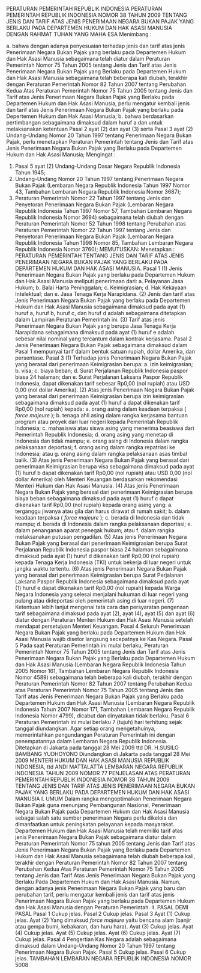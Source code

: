  PERATURAN PEMERINTAH REPUBLIK INDONESIA PERATURAN PEMERINTAH REPUBLIK INDONESIA NOMOR 38 TAHUN 2009 TENTANG JENIS DAN TARIF ATAS JENIS PENERIMAAN NEGARA BUKAN PAJAK YANG BERLAKU PADA DEPARTEMEN HUKUM DAN HAK ASASI MANUSIA
DENGAN RAHMAT TUHAN YANG MAHA ESA
Menimbang :

a. bahwa dengan adanya penyesuaian terhadap jenis dan tarif atas jenis Penerimaan Negara Bukan Pajak yang berlaku pada Departemen Hukum dan Hak Asasi Manusia sebagaimana telah diatur dalam Peraturan Pemerintah Nomor 75 Tahun 2005 tentang Jenis dan Tarif atas Jenis Penerimaan Negara Bukan Pajak yang Berlaku pada Departemen Hukum dan Hak Asasi Manusia sebagaimana telah beberapa kali diubah, terakhir dengan Peraturan Pemerintah Nomor 82 Tahun 2007 tentang Perubahan Kedua Atas Peraturan Pemerintah Nomor 75 Tahun 2005 tentang Jenis dan Tarif atas Jenis Penerimaan Negara Bukan Pajak yang Berlaku pada Departemen Hukum dan Hak Asasi Manusia, perlu mengatur kembali jenis dan tarif atas Jenis Penerimaan Negara Bukan Pajak yang berlaku pada Depertemen Hukum dan Hak Asasi Manusia;
b. bahwa berdasarkan pertimbangan sebagaimana dimaksud dalam huruf a dan untuk melaksanakan ketentuan Pasal 2 ayat (2) dan ayat (3) serta Pasal 3 ayat (2) Undang-Undang Nomor 20 Tahun 1997 tentang Penerimaan Negara Bukan Pajak, perlu menetapkan Peraturan Pemerintah tentang Jenis dan Tarif atas Jenis Penerimaan Negara Bukan Pajak yang Berlaku pada Departemen Hukum dan Hak Asasi Manusia;
Mengingat :

1. Pasal 5 ayat (2) Undang-Undang Dasar Negara Republik Indonesia Tahun 1945;
2. Undang-Undang Nomor 20 Tahun 1997 tentang Penerimaan Negara Bukan Pajak (Lembaran Negara Republik Indonesia Tahun 1997 Nomor 43, Tambahan Lembaran Negara Republik Indonesia Nomor 3687);
3. Peraturan Pemerintah Nomor 22 Tahun 1997 tentang Jenis dan Penyetoran Penerimaan Negara Bukan Pajak (Lembaran Negara Republik Indonesia Tahun 1997 Nomor 57, Tambahan Lembaran Negara Republik Indonesia Nomor 3694) sebagaimana telah diubah dengan Peraturan Pemerintah Nomor 52 Tahun 1998 tentang Perubahan atas Peraturan Pemerintah Nomor 22 Tahun 1997 tentang Jenis dan Penyetoran Penerimaan Negara Bukan Pajak (Lembaran Negara Republik Indonesia Tahun 1998 Nomor 85, Tambahan Lembaran Negara Republik Indonesia Nomor 3760);
MEMUTUSKAN:
 Menetapkan : PERATURAN PEMERINTAH TENTANG JENIS DAN TARIF ATAS JENIS PENERIMAAN NEGARA BUKAN PAJAK YANG BERLAKU PADA DEPARTEMEN HUKUM DAN HAK ASASI MANUSIA.
Pasal 1
(1) Jenis Penerimaan Negara Bukan Pajak yang berlaku pada Departemen Hukum dan Hak Asasi Manusia meliputi penerimaan dari:
a. Pelayanan Jasa Hukum;
b. Balai Harta Peninggalan;
c. Keimigrasian;
d. Hak Kekayaan Intelektual; dan
e. Jasa Tenaga Kerja Narapidana.
(2) Jenis dan tarif atas Jenis Penerimaan Negara Bukan Pajak yang berlaku pada Departemen Hukum dan Hak Asasi Manusia sebagaimana dimaksud pada ayat (1) huruf a, huruf b, huruf c, dan huruf d adalah sebagaimana ditetapkan dalam Lampiran Peraturan Pemerintah ini.
(3) Tarif atas jenis Penerimaan Negara Bukan Pajak yang berupa Jasa Tenaga Kerja Narapidana sebagaimana dimaksud pada ayat (1) huruf e adalah sebesar nilai nominal yang tercantum dalam kontrak kerjasama.
Pasal 2
Jenis Penerimaan Negara Bukan Pajak sebagaimana dimaksud dalam Pasal 1 mempunyai tarif dalam bentuk satuan rupiah, dollar Amerika, dan persentase.
Pasal 3
(1) Terhadap jenis Penerimaan Negara Bukan Pajak yang berasal dari penerimaan Keimigrasian berupa:
a. izin keimigrasian;
b. visa;
c. biaya beban;
d. Surat Perjalanan Republik Indonesia paspor biasa 24 halaman; dan
e. Surat Perjalanan Laksana Paspor Republik Indonesia, dapat dikenakan tarif sebesar Rp0,00 (nol rupiah) atau USD 0,00 (nol dollar Amerika).
(2) Atas jenis Penerimaan Negara Bukan Pajak yang berasal dari penerimaan Keimigrasian berupa izin keimigrasian sebagaimana dimaksud pada ayat (1) huruf a dapat dikenakan tarif Rp0,00 (nol rupiah) kepada:
a. orang asing dalam keadaan terpaksa ( _force_ _majeure_ );
b. tenaga ahli asing dalam rangka kerjasama bantuan program atau proyek dari luar negeri kepada Pemerintah Republik Indonesia;
c. mahasiswa atau siswa asing yang menerima beasiswa dari Pemerintah Republik Indonesia;
d. orang asing yang menetap di Indonesia dan tidak mampu;
e. orang asing di Indonesia dalam rangka pelaksanaan deportasi;
f. orang asing dalam rangka repatriasi ke Indonesia; atau
g. orang asing dalam rangka pelaksanaan asas timbal balik.
(3) Atas jenis Penerimaan Negara Bukan Pajak yang berasal dari penerimaan Keimigrasian berupa visa sebagaimana dimaksud pada ayat (1) huruf b dapat dikenakan tarif Rp0,00 (nol rupiah) atau USD 0,00 (nol dollar Amerika) oleh Menteri Keuangan berdasarkan rekomendasi Menteri Hukum dan Hak Asasi Manusia.
(4) Atas jenis Penerimaan Negara Bukan Pajak yang berasal dari penerimaan Keimigrasian berupa biaya beban sebagaimana dimaksud pada ayat (1) huruf c dapat dikenakan tarif Rp0,00 (nol rupiah) kepada orang asing yang:
a. terganggu jiwanya atau gila dan harus dirawat di rumah sakit;
b. dalam keadaan terpaksa ( _force majeure_ );
c. berada di Indonesia dan tidak mampu;
d. berada di Indonesia dalam rangka pelaksanaan deportasi;
e. dalam penanganan aparat penegak hukum; atau
f. dalam rangka melaksanakan putusan pengadilan.
(5) Atas jenis Penerimaan Negara Bukan Pajak yang berasal dari penerimaan Keimigrasian berupa Surat Perjalanan Republik Indonesia paspor biasa 24 halaman sebagaimana dimaksud pada ayat (1) huruf d dikenakan tarif Rp0,00 (nol rupiah) kepada Tenaga Kerja Indonesia (TKI) untuk bekerja di luar negeri untuk jangka waktu tertentu.
(6) Atas jenis Penerimaan Negara Bukan Pajak yang berasal dari penerimaan Keimigrasian berupa Surat Perjalanan Laksana Paspor Republik Indonesia sebagaimana dimaksud pada ayat (1) huruf e dapat dikenakan tarif Rp0,00 (nol rupiah) kepada Warga Negara Indonesia yang selesai menjalani hukuman di luar negeri yang pulang atau dideportasi oleh pemerintah asing di luar negeri.
(7) Ketentuan lebih lanjut mengenai tata cara dan persyaratan pengenaan tarif sebagaimana dimaksud pada ayat (2), ayat (4), ayat (5) dan ayat (6) diatur dengan Peraturan Menteri Hukum dan Hak Asasi Manusia setelah mendapat persetujuan Menteri Keuangan.
Pasal 4
Seluruh Penerimaan Negara Bukan Pajak yang berlaku pada Departemen Hukum dan Hak Asasi Manusia wajib disetor langsung secepatnya ke Kas Negara.
Pasal 5
Pada saat Peraturan Pemerintah ini mulai berlaku, Peraturan Pemerintah Nomor 75 Tahun 2005 tentang Jenis dan Tarif atas Jenis Penerimaan Negara Bukan Pajak yang Berlaku pada Departemen Hukum dan Hak Asasi Manusia (Lembaran Negara Republik Indonesia Tahun 2005 Nomor 161, Tambahan Lembaran Negara Republik Indonesia Nomor 4589) sebagaimana telah beberapa kali diubah, terakhir dengan Peraturan Pemerintah Nomor 82 Tahun 2007 tentang Perubahan Kedua atas Peraturan Pemerintah Nomor 75 Tahun 2005 tentang Jenis dan Tarif atas Jenis Penerimaan Negara Bukan Pajak yang Berlaku pada Departemen Hukum dan Hak Asasi Manusia (Lembaran Negara Republik Indonesia Tahun 2007 Nomor 171, Tambahan Lembaran Negara Republik Indonesia Nomor 4799), dicabut dan dinyatakan tidak berlaku.
Pasal 6
Peraturan Pemerintah ini mulai berlaku 7 (tujuh) hari terhitung sejak tanggal diundangkan.
Agar setiap orang mengetahuinya, memerintahkan pengundangan Peraturan Pemerintah ini dengan penempatannya dalam Lembaran Negara Republik Indonesia. Ditetapkan di Jakarta pada tanggal 28 Mei 2009 ttd DR. H.SUSILO BAMBANG YUDHOYONO Diundangkan di Jakarta pada tanggal 28 Mei 2009 MENTERI HUKUM DAN HAK ASASI MANUSIA REPUBLIK INDONESIA, ttd ANDI MATTALATTA LEMBARAN NEGARA REPUBLIK INDONESIA TAHUN 2009 NOMOR 77 PENJELASAN ATAS PERATURAN PEMERINTAH REPUBLIK INDONESIA NOMOR 38 TAHUN 2009 TENTANG JENIS DAN TARIF ATAS JENIS PENERIMAAN NEGARA BUKAN PAJAK YANG BERLAKU PADA DEPARTEMEN HUKUM DAN HAK ASASI MANUSIA I. UMUM Dalam rangka mengoptimalkan Penerimaan Negara Bukan Pajak guna menunjang Pembangunan Nasional, Penerimaan Negara Bukan Pajak pada Departemen Hukum dan Hak Asasi Manusia sebagai salah satu sumber penerimaan Negara perlu dikelola dan dimanfaatkan untuk peningkatan pelayanan kepada masyarakat. Departemen Hukum dan Hak Asasi Manusia telah memiliki tarif atas jenis Penerimaan Negara Bukan Pajak sebagaimana diatur dalam Peraturan Pemerintah Nomor 75 tahun 2005 tentang Jenis dan Tarif atas Jenis Penerimaan Negara Bukan Pajak yang Berlaku pada Departemen Hukum dan Hak Asasi Manusia sebagaimana telah diubah beberapa kali, terakhir dengan Peraturan Pemerintah Nomor 82 Tahun 2007 tentang Perubahan Kedua Atas Peraturan Pemerintah Nomor 75 Tahun 2005 tentang Jenis dan Tarif Atas Jenis Penerimaan Negara Bukan Pajak yang Berlaku Pada Departemen Hukum dan Hak Asasi Manusia. Namun, dengan adanya jenis Penerimaan Negara Bukan Pajak yang baru dan perubahan tarif, perlu mengatur kembali jenis dan tarif atas jenis Penerimaan Negara Bukan Pajak yang berlaku pada Departemen Hukum dan Hak Asasi Manusia dengan Peraturan Pemerintah. II. PASAL DEMI PASAL
Pasal 1
Cukup jelas.
Pasal 2
Cukup jelas.
Pasal 3
Ayat (1) Cukup jelas. Ayat (2) Yang dimaksud _force majeure_ yaitu bencana alam (banjir atau gempa bumi, kebakaran, dan huru hara). Ayat (3) Cukup jelas. Ayat (4) Cukup jelas. Ayat (5) Cukup jelas. Ayat (6) Cukup jelas. Ayat (7) Cukup jelas.
Pasal 4
Pengertian Kas Negara adalah sebagaimana dimaksud dalam Undang-Undang Nomor 20 Tahun 1997 tentang Penerimaan Negara Bukan Pajak.
Pasal 5
Cukup jelas.
Pasal 6
Cukup jelas. TAMBAHAN LEMBARAN NEGARA REPUBLIK INDONESIA NOMOR 5008
